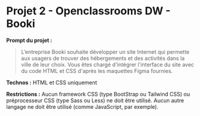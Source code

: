 # Projet 2 - Openclassrooms DW - Booki

**Prompt du projet :**
> L’entreprise Booki souhaite développer un site Internet qui permette aux usagers de trouver des hébergements et des activités dans la ville de leur choix.
Vous êtes chargé d'intégrer l'interface du site avec du code HTML et CSS d'après les maquettes Figma fournies.

**Technos :** HTML et CSS uniquement

**Restrictions :** Aucun framework CSS (type BootStrap ou Tailwind CSS) ou préprocesseur CSS (type Sass ou Less) ne doit être utilisé. Aucun autre langage ne doit être utilisé (comme JavaScript, par exemple).
